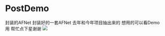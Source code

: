 # PostDemo
封装的AFNet
封装好的一套AFNet  去年和今年项目抽出来的  想用的可以看Demo用 帮忙点下星谢谢
![](https://github.com/sujie0308/AFNnet--Request-encapsulation/blob/master/PostDemo/QQ20170414-http.png)



